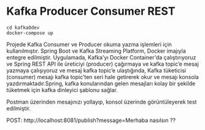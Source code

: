 # Kafka Producer Consumer REST
    cd kafkaOdev
    docker-compose up   
Projede Kafka Consumer ve Producer okuma yazma işlemleri için kullanılmıştır.
Spring Boot ve Kafka Streaming Platform,  Docker imajıyla entegre edilmiştir.
  Uygulamada, Kafka'yı Docker Container'da çalıştırıyoruz ve Spring REST API ile üreticiyi (producer) çağırmaya ve kafka topic’e mesaj yazmaya çalışıyoruz ve mesaj kafka topic’e ulaştığında, Kafka tüketicisi (consumer) mesajı kafka topic’ten seri hale getirerek okur ve mesajı konsola yazdırmaktadır.Spring, kafka konularından gelen mesajları kolay bir şekilde tüketmek için kafka dinleyici şablonu sağlar.

Postman üzerinden mesajınızı yollayıp, konsol üzerinde görüntüleyerek test edilmiştir.
<P>POST: http://localhost:8081/publish?message=Merhaba nasılsın ??<P>


